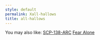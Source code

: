 ```yaml
---
style: default
permalink: Xall-hallows
title: all-hallows
---
```

You may also like:
[SCP-138-ARC](http://scp-wiki.net/scp-138-arc)
[Fear Alone](http://scp-wiki.net/fear-alone)